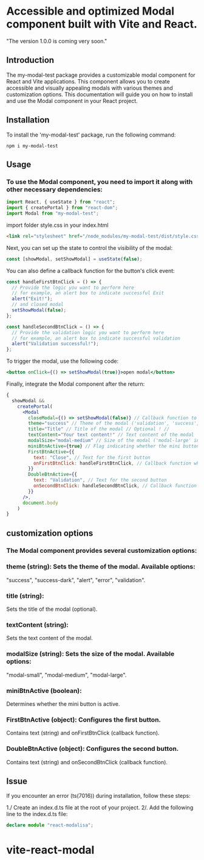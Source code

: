 # Accessible and optimized Modal component built with Vite and React.

"The version 1.0.0 is coming very soon."

## Introduction

The my-modal-test package provides a customizable modal component for React and Vite applications. This component allows you to create accessible and visually appealing modals with various themes and customization options. This documentation will guide you on how to install and use the Modal component in your React project.

## Installation

To install the 'my-modal-test' package, run the following command:

```shell
npm i my-modal-test
```

## Usage

### To use the Modal component, you need to import it along with other necessary dependencies:


```js
import React, { useState } from "react";
import { createPortal } from "react-dom";
import Modal from "my-modal-test";
```

import folder style.css in your index.html

```html
<link rel="stylesheet" href="/node_modules/my-modal-test/dist/style.css" />
```

Next, you can set up the state to control the visibility of the modal:

```js
const [showModal, setShowModal] = useState(false);
```

You can also define a callback function for the button's click event:

```js
const handleFirstBtnClick = () => {
  // Provide the logic you want to perform here
  // for example, an alert box to indicate successful Exit
  alert("Exit!");
  // and closed modal
  setShowModal(false);
};

const handleSecondBtnClick = () => {
  // Provide the validation logic you want to perform here
  // for example, an alert box to indicate successful validation
  alert("Validation successful!");
};
```

To trigger the modal, use the following code:

```jsx
<button onClick={() => setShowModal(true)}>open modal</button>
```

Finally, integrate the Modal component after the return:

```jsx
{
  showModal &&
    createPortal(
      <Modal
        closeModal={() => setShowModal(false)} // Callback function to close the modal
        theme="success" // Theme of the modal ('validation', 'success', 'success-dark', 'alert', 'error')
        title="Title" // Title of the modal // Optional ! //
        textContent="Your text content!" // Text content of the modal
        modalSize="modal-medium" // Size of the modal ('modal-large' in this case)
        miniBtnActive={true} // Flag indicating whether the mini button is active // true or false
        FirstBtnActive={{
          text: "Close", // Text for the first button
          onFirstBtnClick: handleFirstBtnClick, // Callback function when the first button is clicked
        }}
        DoubleBtnActive={{
          text: "Validation", // Text for the second button
          onSecondBtnClick: handleSecondBtnClick, // Callback function when the second button is clicked
        }}
      />,
      document.body
    )
}
```

## customization options

### The Modal component provides several customization options:

### theme (string): Sets the theme of the modal. Available options: 
"success", "success-dark", "alert", "error", "validation".
### title (string): 
Sets the title of the modal (optional).
### textContent (string): 
Sets the text content of the modal.
### modalSize (string): Sets the size of the modal. Available options:
 "modal-small", "modal-medium", "modal-large".
### miniBtnActive (boolean): 
Determines whether the mini button is active.
### FirstBtnActive (object): Configures the first button. 
Contains text (string) and onFirstBtnClick (callback function).
### DoubleBtnActive (object): Configures the second button.
 Contains text (string) and onSecondBtnClick (callback function).

## Issue

If you encounter an error (ts(7016)) during installation, follow these steps:

1./ Create an index.d.ts file at the root of your project.
2/. Add the following line to the index.d.ts file:

```ts
declare module "react-modalisa";
```

# vite-react-modal
